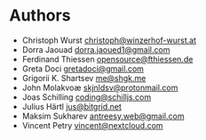 <!--
 - SPDX-FileCopyrightText: 2020-2024 Nextcloud GmbH and Nextcloud contributors
 - SPDX-License-Identifier: AGPL-3.0-or-later
-->
# Authors

- Christoph Wurst <christoph@winzerhof-wurst.at>
- Dorra Jaouad <dorra.jaoued1@gmail.com>
- Ferdinand Thiessen <opensource@fthiessen.de>
- Greta Doci <gretadoci@gmail.com>
- Grigorii K. Shartsev <me@shgk.me>
- John Molakvoæ <skjnldsv@protonmail.com>
- Joas Schilling <coding@schilljs.com>
- Julius Härtl <jus@bitgrid.net>
- Maksim Sukharev <antreesy.web@gmail.com>
- Vincent Petry <vincent@nextcloud.com>
